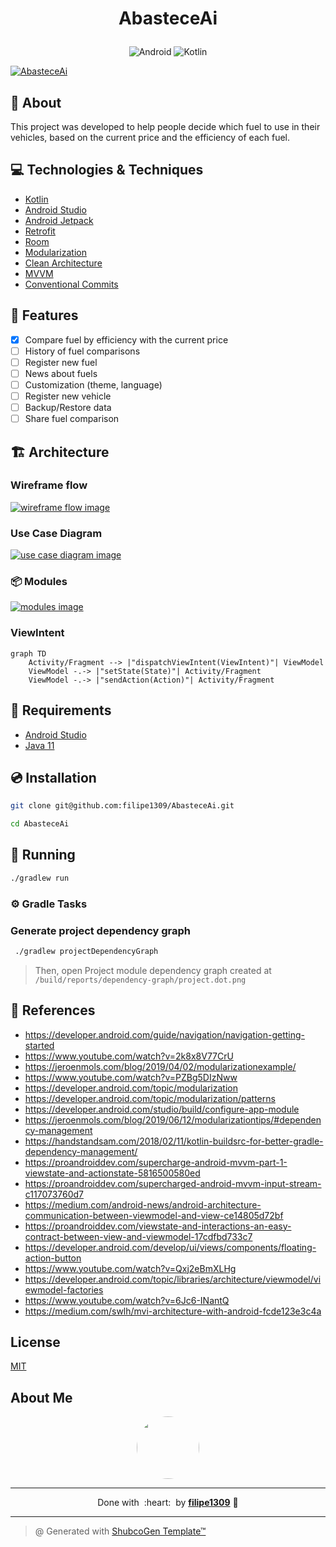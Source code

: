 # <p align="center">AbasteceAi</p>

<p align="center">
    <img src="https://img.shields.io/badge/Tools-Android-informational?style=flat-square&logo=Android&color=3DDC84" alt="Android" />
    <img src="https://img.shields.io/badge/Code-Kotlin-informational?style=flat-square&logo=kotlin&color=7F52FF" alt="Kotlin" />
</p>

[![AbasteceAi](docs/aa_icon_nobg.png)](docs/aa_icon_nobg.png)

## 💬 About

This project was developed to help people decide which fuel to use in their vehicles, based on the current price and the efficiency of each fuel.

## :computer: Technologies & Techniques

- [Kotlin](https://kotlinlang.org/)
- [Android Studio](https://developer.android.com/studio)
- [Android Jetpack](https://developer.android.com/jetpack)
- [Retrofit](https://square.github.io/retrofit/)
- [Room](https://developer.android.com/topic/libraries/architecture/room)
- [Modularization](https://jeroenmols.com/blog/2019/04/02/modularizationexample/)
- [Clean Architecture](https://proandroiddev.com/kotlin-clean-architecture-1ad42fcd97fa)
- [MVVM](https://developer.android.com/jetpack/guide)
- [Conventional Commits](https://www.conventionalcommits.org/en/v1.0.0/)


## :rocket: Features

- [x] Compare fuel by efficiency with the current price
- [ ] History of fuel comparisons
- [ ] Register new fuel
- [ ] News about fuels
- [ ] Customization (theme, language)
- [ ] Register new vehicle
- [ ] Backup/Restore data
- [ ] Share fuel comparison

## :building_construction: Architecture

### Wireframe flow

[![wireframe flow image](docs/app_wireframe_flow.jpg)](docs/app_wireframe_flow.jpg)

### Use Case Diagram

[![use case diagram image](docs/app_use_cases.png)](docs/app_use_cases.png)

### :package: Modules

[![modules image](docs/project.dot.png)](docs/project.dot.png)

### ViewIntent

```mermaid
graph TD
    Activity/Fragment --> |"dispatchViewIntent(ViewIntent)"| ViewModel
    ViewModel -.-> |"setState(State)"| Activity/Fragment
    ViewModel -.-> |"sendAction(Action)"| Activity/Fragment

```

## :scroll: Requirements

- [Android Studio](https://developer.android.com/studio)
- [Java 11](https://www.oracle.com/java/technologies/javase-jdk11-downloads.html)

## :cd: Installation

```sh
git clone git@github.com:filipe1309/AbasteceAi.git
```

```sh
cd AbasteceAi
```

## :runner: Running

```sh
./gradlew run
```

### :gear: Gradle Tasks

### Generate project dependency graph
```sh
 ./gradlew projectDependencyGraph
```

> Then, open Project module dependency graph created at `/build/reports/dependency-graph/project.dot.png`

## :link: References

- https://developer.android.com/guide/navigation/navigation-getting-started
- https://www.youtube.com/watch?v=2k8x8V77CrU
- https://jeroenmols.com/blog/2019/04/02/modularizationexample/
- https://www.youtube.com/watch?v=PZBg5DIzNww
- https://developer.android.com/topic/modularization
- https://developer.android.com/topic/modularization/patterns
- https://developer.android.com/studio/build/configure-app-module
- https://jeroenmols.com/blog/2019/06/12/modularizationtips/#dependency-management
- https://handstandsam.com/2018/02/11/kotlin-buildsrc-for-better-gradle-dependency-management/
- https://proandroiddev.com/supercharge-android-mvvm-part-1-viewstate-and-actionstate-5816500580ed
- https://proandroiddev.com/supercharged-android-mvvm-input-stream-c117073760d7
- https://medium.com/android-news/android-architecture-communication-between-viewmodel-and-view-ce14805d72bf
- https://proandroiddev.com/viewstate-and-interactions-an-easy-contract-between-view-and-viewmodel-17cdfbd733c7
- https://developer.android.com/develop/ui/views/components/floating-action-button
- https://www.youtube.com/watch?v=Qxj2eBmXLHg
- https://developer.android.com/topic/libraries/architecture/viewmodel/viewmodel-factories
- https://www.youtube.com/watch?v=6Jc6-INantQ
- https://medium.com/swlh/mvi-architecture-with-android-fcde123e3c4a

<!-- ## :white_check_mark: Tests

After up the container:

```sh
docker-compose exec -t {{ CONTAINER_SERVICE_NAME }} ./vendor/bin/phpunit
```

## Contributing

Pull requests are welcome. For major changes, please open an issue first to discuss what you would like to change.

Please make sure to update tests as appropriate. -->

## License

[MIT](https://choosealicense.com/licenses/mit/)

## About Me

<p align="center">
    <a style="font-weight: bold" href="https://github.com/filipe1309/">
    <img style="border-radius:50%" width="100px;" src="https://github.com/filipe1309.png"/>
    </a>
</p>

---

<p align="center">
    Done with&nbsp;&nbsp;:heart:&nbsp;&nbsp;by <a style="font-weight: bold" href="https://github.com/filipe1309/">filipe1309</a> 🖖
</p>

---

> @ Generated with [ShubcoGen Template™](https://github.com/filipe1309/shubcogen-template)  

